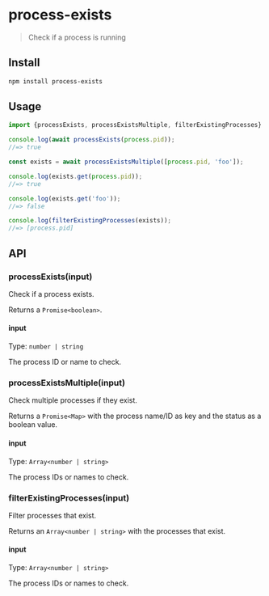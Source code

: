 # process-exists

> Check if a process is running

## Install

```sh
npm install process-exists
```

## Usage

```js
import {processExists, processExistsMultiple, filterExistingProcesses} from 'process-exists';

console.log(await processExists(process.pid));
//=> true

const exists = await processExistsMultiple([process.pid, 'foo']);

console.log(exists.get(process.pid));
//=> true

console.log(exists.get('foo'));
//=> false

console.log(filterExistingProcesses(exists));
//=> [process.pid]
```

## API

### processExists(input)

Check if a process exists.

Returns a `Promise<boolean>`.

#### input

Type: `number | string`

The process ID or name to check.

### processExistsMultiple(input)

Check multiple processes if they exist.

Returns a `Promise<Map>` with the process name/ID as key and the status as a boolean value.

#### input

Type: `Array<number | string>`

The process IDs or names to check.

### filterExistingProcesses(input)

Filter processes that exist.

Returns an `Array<number | string>` with the processes that exist.

#### input

Type: `Array<number | string>`

The process IDs or names to check.
